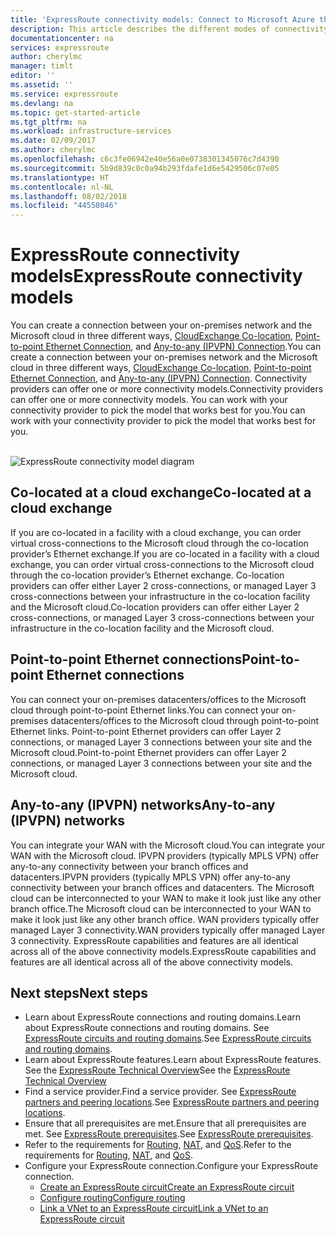 ```yaml
---
title: 'ExpressRoute connectivity models: Connect to Microsoft Azure through network service providers, exchanges, and Ethernet providers | Microsoft Docs'
description: This article describes the different modes of connectivity between the customer's network and Microsoft Azure, Office 365 and Dynamics 365 services. Customers can use MPLS providers, cloud exchanges and Ethernet providers.
documentationcenter: na
services: expressroute
author: cherylmc
manager: timlt
editor: ''
ms.assetid: ''
ms.service: expressroute
ms.devlang: na
ms.topic: get-started-article
ms.tgt_pltfrm: na
ms.workload: infrastructure-services
ms.date: 02/09/2017
ms.author: cherylmc
ms.openlocfilehash: c6c3fe06942e40e56a0e0738301345076c7d4390
ms.sourcegitcommit: 5b9d839c0c0a94b293fdafe1d6e5429506c07e05
ms.translationtype: HT
ms.contentlocale: nl-NL
ms.lasthandoff: 08/02/2018
ms.locfileid: "44550846"
---
```

# <a name="expressroute-connectivity-models"></a><span data-ttu-id="7c8c7-104">ExpressRoute connectivity models</span><span class="sxs-lookup"><span data-stu-id="7c8c7-104">ExpressRoute connectivity models</span></span>
<span data-ttu-id="7c8c7-105">You can create a connection between your on-premises network and the Microsoft cloud in three different ways, [CloudExchange Co-location](#CloudExchange), [Point-to-point Ethernet Connection](#Ethernet), and [Any-to-any (IPVPN) Connection](#IPVPN).</span><span class="sxs-lookup"><span data-stu-id="7c8c7-105">You can create a connection between your on-premises network and the Microsoft cloud in three different ways, [CloudExchange Co-location](#CloudExchange), [Point-to-point Ethernet Connection](#Ethernet), and [Any-to-any (IPVPN) Connection](#IPVPN).</span></span> <span data-ttu-id="7c8c7-106">Connectivity providers can offer one or more connectivity models.</span><span class="sxs-lookup"><span data-stu-id="7c8c7-106">Connectivity providers can offer one or more connectivity models.</span></span> <span data-ttu-id="7c8c7-107">You can work with your connectivity provider to pick the model that works best for you.</span><span class="sxs-lookup"><span data-stu-id="7c8c7-107">You can work with your connectivity provider to pick the model that works best for you.</span></span>
<br><br>

![ExpressRoute connectivity model diagram](https://docstestmedia1.blob.core.windows.net/azure-media/articles/expressroute/media/expressroute-connectivity-models/expressroute-connectivity-models-diagram.png)

## <a name="CloudExchange"></a><span data-ttu-id="7c8c7-109">Co-located at a cloud exchange</span><span class="sxs-lookup"><span data-stu-id="7c8c7-109">Co-located at a cloud exchange</span></span>
<span data-ttu-id="7c8c7-110">If you are co-located in a facility with a cloud exchange, you can order virtual cross-connections to the Microsoft cloud through the co-location provider’s Ethernet exchange.</span><span class="sxs-lookup"><span data-stu-id="7c8c7-110">If you are co-located in a facility with a cloud exchange, you can order virtual cross-connections to the Microsoft cloud through the co-location provider’s Ethernet exchange.</span></span> <span data-ttu-id="7c8c7-111">Co-location providers can offer either Layer 2 cross-connections, or managed Layer 3 cross-connections between your infrastructure in the co-location facility and the Microsoft cloud.</span><span class="sxs-lookup"><span data-stu-id="7c8c7-111">Co-location providers can offer either Layer 2 cross-connections, or managed Layer 3 cross-connections between your infrastructure in the co-location facility and the Microsoft cloud.</span></span>

## <a name="Ethernet"></a><span data-ttu-id="7c8c7-112">Point-to-point Ethernet connections</span><span class="sxs-lookup"><span data-stu-id="7c8c7-112">Point-to-point Ethernet connections</span></span>
<span data-ttu-id="7c8c7-113">You can connect your on-premises datacenters/offices to the Microsoft cloud through point-to-point Ethernet links.</span><span class="sxs-lookup"><span data-stu-id="7c8c7-113">You can connect your on-premises datacenters/offices to the Microsoft cloud through point-to-point Ethernet links.</span></span> <span data-ttu-id="7c8c7-114">Point-to-point Ethernet providers can offer Layer 2 connections, or managed Layer 3 connections between your site and the Microsoft cloud.</span><span class="sxs-lookup"><span data-stu-id="7c8c7-114">Point-to-point Ethernet providers can offer Layer 2 connections, or managed Layer 3 connections between your site and the Microsoft cloud.</span></span>

## <a name="IPVPN"></a><span data-ttu-id="7c8c7-115">Any-to-any (IPVPN) networks</span><span class="sxs-lookup"><span data-stu-id="7c8c7-115">Any-to-any (IPVPN) networks</span></span>
<span data-ttu-id="7c8c7-116">You can integrate your WAN with the Microsoft cloud.</span><span class="sxs-lookup"><span data-stu-id="7c8c7-116">You can integrate your WAN with the Microsoft cloud.</span></span> <span data-ttu-id="7c8c7-117">IPVPN providers (typically MPLS VPN) offer any-to-any connectivity between your branch offices and datacenters.</span><span class="sxs-lookup"><span data-stu-id="7c8c7-117">IPVPN providers (typically MPLS VPN) offer any-to-any connectivity between your branch offices and datacenters.</span></span> <span data-ttu-id="7c8c7-118">The Microsoft cloud can be interconnected to your WAN to make it look just like any other branch office.</span><span class="sxs-lookup"><span data-stu-id="7c8c7-118">The Microsoft cloud can be interconnected to your WAN to make it look just like any other branch office.</span></span> <span data-ttu-id="7c8c7-119">WAN providers typically offer managed Layer 3 connectivity.</span><span class="sxs-lookup"><span data-stu-id="7c8c7-119">WAN providers typically offer managed Layer 3 connectivity.</span></span> <span data-ttu-id="7c8c7-120">ExpressRoute capabilities and features are all identical across all of the above connectivity models.</span><span class="sxs-lookup"><span data-stu-id="7c8c7-120">ExpressRoute capabilities and features are all identical across all of the above connectivity models.</span></span> 

## <a name="next-steps"></a><span data-ttu-id="7c8c7-121">Next steps</span><span class="sxs-lookup"><span data-stu-id="7c8c7-121">Next steps</span></span>
* <span data-ttu-id="7c8c7-122">Learn about ExpressRoute connections and routing domains.</span><span class="sxs-lookup"><span data-stu-id="7c8c7-122">Learn about ExpressRoute connections and routing domains.</span></span> <span data-ttu-id="7c8c7-123">See [ExpressRoute circuits and routing domains](expressroute-circuit-peerings.md).</span><span class="sxs-lookup"><span data-stu-id="7c8c7-123">See [ExpressRoute circuits and routing domains](expressroute-circuit-peerings.md).</span></span>
* <span data-ttu-id="7c8c7-124">Learn about ExpressRoute features.</span><span class="sxs-lookup"><span data-stu-id="7c8c7-124">Learn about ExpressRoute features.</span></span> <span data-ttu-id="7c8c7-125">See the [ExpressRoute Technical Overview](expressroute-introduction.md)</span><span class="sxs-lookup"><span data-stu-id="7c8c7-125">See the [ExpressRoute Technical Overview](expressroute-introduction.md)</span></span>
* <span data-ttu-id="7c8c7-126">Find a service provider.</span><span class="sxs-lookup"><span data-stu-id="7c8c7-126">Find a service provider.</span></span> <span data-ttu-id="7c8c7-127">See [ExpressRoute partners and peering locations](expressroute-locations.md).</span><span class="sxs-lookup"><span data-stu-id="7c8c7-127">See [ExpressRoute partners and peering locations](expressroute-locations.md).</span></span>
* <span data-ttu-id="7c8c7-128">Ensure that all prerequisites are met.</span><span class="sxs-lookup"><span data-stu-id="7c8c7-128">Ensure that all prerequisites are met.</span></span> <span data-ttu-id="7c8c7-129">See [ExpressRoute prerequisites](expressroute-prerequisites.md).</span><span class="sxs-lookup"><span data-stu-id="7c8c7-129">See [ExpressRoute prerequisites](expressroute-prerequisites.md).</span></span>
* <span data-ttu-id="7c8c7-130">Refer to the requirements for [Routing](expressroute-routing.md), [NAT](expressroute-nat.md), and [QoS](expressroute-qos.md).</span><span class="sxs-lookup"><span data-stu-id="7c8c7-130">Refer to the requirements for [Routing](expressroute-routing.md), [NAT](expressroute-nat.md), and [QoS](expressroute-qos.md).</span></span>
* <span data-ttu-id="7c8c7-131">Configure your ExpressRoute connection.</span><span class="sxs-lookup"><span data-stu-id="7c8c7-131">Configure your ExpressRoute connection.</span></span>
  * [<span data-ttu-id="7c8c7-132">Create an ExpressRoute circuit</span><span class="sxs-lookup"><span data-stu-id="7c8c7-132">Create an ExpressRoute circuit</span></span>](expressroute-howto-circuit-portal-resource-manager.md)
  * [<span data-ttu-id="7c8c7-133">Configure routing</span><span class="sxs-lookup"><span data-stu-id="7c8c7-133">Configure routing</span></span>](expressroute-howto-routing-portal-resource-manager.md)
  * [<span data-ttu-id="7c8c7-134">Link a VNet to an ExpressRoute circuit</span><span class="sxs-lookup"><span data-stu-id="7c8c7-134">Link a VNet to an ExpressRoute circuit</span></span>](expressroute-howto-linkvnet-portal-resource-manager.md)
